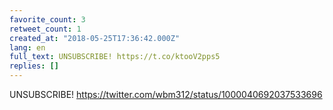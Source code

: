 ```yaml
---
favorite_count: 3
retweet_count: 1
created_at: "2018-05-25T17:36:42.000Z"
lang: en
full_text: UNSUBSCRIBE! https://t.co/ktooV2pps5
replies: []
---
```


UNSUBSCRIBE! <https://twitter.com/wbm312/status/1000040692037533696>

